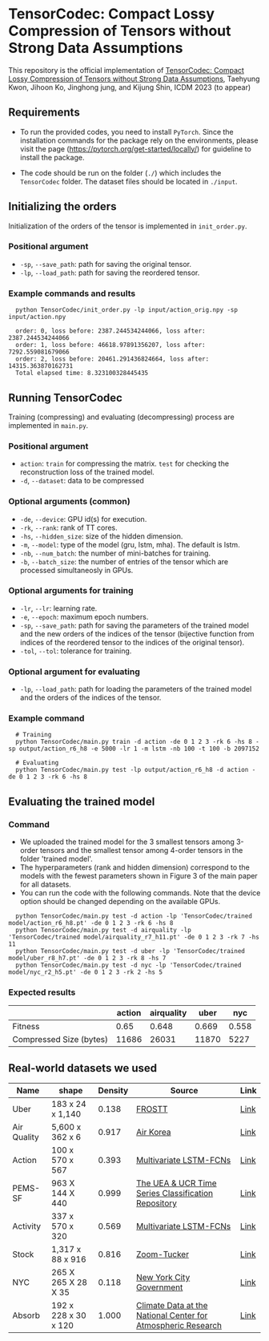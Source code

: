 # TensorCodec: Compact Lossy Compression of Tensors without Strong Data Assumptions
This repository is the official implementation of [TensorCodec: Compact Lossy Compression of Tensors without Strong Data Assumptions](https://arxiv.org/abs/2309.10310), Taehyung Kwon, Jihoon Ko, Jinghong jung, and Kijung Shin, ICDM 2023 (to appear)

## Requirements
* To run the provided codes, you need to install `PyTorch`. Since the installation commands for the package rely on the environments, please visit the page (https://pytorch.org/get-started/locally/) for guideline to install the package.

* The code should be run on the folder (`./`) which includes the `TensorCodec` folder. The dataset files should be located in `./input`.

## Initializing the orders
Initialization of the orders of the tensor is implemented in ```init_order.py```.

### Positional argument
* `-sp`, `--save_path`: path for saving the original tensor.
* `-lp`, `--load_path`: path for saving the reordered tensor.

### Example commands and results
```
  python TensorCodec/init_order.py -lp input/action_orig.npy -sp input/action.npy

  order: 0, loss before: 2387.244534244066, loss after: 2387.244534244066
  order: 1, loss before: 46618.97891356207, loss after: 7292.559081679066
  order: 2, loss before: 20461.291436824664, loss after: 14315.363870162731
  Total elapsed time: 8.323100328445435
```

## Running TensorCodec
Training (compressing) and evaluating (decompressing) process are implemented in ```main.py```.
### Positional argument
* `action`: `train` for compressing the matrix. `test` for checking the reconstruction loss of the trained model.
* `-d`, `--dataset`: data to be compressed

### Optional arguments (common)
* `-de`, `--device`: GPU id(s) for execution.
* `-rk`, `--rank`: rank of TT cores.
* `-hs`, `--hidden_size`: size of the hidden dimension.
* `-m`, `--model`: type of the model (gru, lstm, mha). The default is lstm.
* `-nb`, `--num_batch`: the number of mini-batches for training.
* `-b`, `--batch_size`: the number of entries of the tensor which are processed simultaneosly in GPUs.
  
### Optional arguments for training
* `-lr`, `--lr`: learning rate.
* `-e`, `--epoch`: maximum epoch numbers.
* `-sp`, `--save_path`: path for saving the parameters of the trained model and the new orders of the indices of the tensor (bijective function from indices of the reordered tensor to the indices of the original tensor).
* `-tol`, `--tol`: tolerance for training.

### Optional argument for evaluating
* `-lp`, `--load_path`: path for loading the parameters of the trained model and the orders of the indices of the tensor.
  
### Example command
```
  # Training
  python TensorCodec/main.py train -d action -de 0 1 2 3 -rk 6 -hs 8 -sp output/action_r6_h8 -e 5000 -lr 1 -m lstm -nb 100 -t 100 -b 2097152

  # Evaluating
  python TensorCodec/main.py test -lp output/action_r6_h8 -d action -de 0 1 2 3 -rk 6 -hs 8
```

## Evaluating the trained model
### Command
* We uploaded the trained model for the 3 smallest tensors among 3-order tensors and the smallest tensor among 4-order tensors in the folder 'trained model'.
* The hyperparameters (rank and hidden dimension) correspond to the models with the fewest parameters shown in Figure 3 of the main paper for all datasets.
* You can run the code with the following commands. Note that the device option should be changed depending on the available GPUs.
```
  python TensorCodec/main.py test -d action -lp 'TensorCodec/trained model/action_r6_h8.pt' -de 0 1 2 3 -rk 6 -hs 8
  python TensorCodec/main.py test -d airquality -lp 'TensorCodec/trained model/airquality_r7_h11.pt' -de 0 1 2 3 -rk 7 -hs 11 
  python TensorCodec/main.py test -d uber -lp 'TensorCodec/trained model/uber_r8_h7.pt' -de 0 1 2 3 -rk 8 -hs 7
  python TensorCodec/main.py test -d nyc -lp 'TensorCodec/trained model/nyc_r2_h5.pt' -de 0 1 2 3 -rk 2 -hs 5
```

### Expected results
||action|airquality|uber|nyc|
|-|-|-|-|-|
|Fitness|0.65|0.648|0.669|0.558|
|Compressed Size (bytes)|11686|26031|11870|5227|

## Real-world datasets we used
|Name|shape|Density|Source|Link|
|-|-|-|-|-|
|Uber|183 x 24 x 1,140|0.138|[FROSTT](http://frostt.io/)|[Link](https://www.dropbox.com/sh/n1wv6sad7pdtvs2/AABo7r1d42btdmfkyf46FTNOa?dl=0)|
|Air Quality|5,600 x 362 x 6|0.917|[Air Korea](https://www.airkorea.or.kr/web/)|[Link](https://www.dropbox.com/sh/mph9ynz21dbjplc/AACnfvEWNC2V3vAKKB5d__Bga?dl=0)|
|Action|100 x 570 x 567|0.393|[Multivariate LSTM-FCNs](https://github.com/titu1994/MLSTM-FCN)|[Link](https://www.dropbox.com/sh/vz4dw1a1hu5i2d3/AAA18RxIZbYZKkqPEQxJRq7da?dl=0)|
|PEMS-SF|963 X 144 X 440|0.999|[The UEA & UCR Time Series Classification Repository](https://www.timeseriesclassification.com/)|[Link](https://www.dropbox.com/sh/ps0wiyrsjhfvbas/AACX_JYd4skwFcS4dYs20aiJa?dl=0)|
|Activity|337 x 570 x 320|0.569|[Multivariate LSTM-FCNs](https://github.com/titu1994/MLSTM-FCN)|[Link](https://www.dropbox.com/sh/4rsd4gp9em4vz8i/AABfjRdCkpAR8HSpjwRJgvkfa?dl=0)|
|Stock|1,317 x 88 x 916|0.816|[Zoom-Tucker](https://github.com/jungijang/KoreaStockData)|[Link](https://www.dropbox.com/sh/m812qgv1t5zjris/AAAxTz-fVItQbsLBhlGVJiRGa?dl=0)|
|NYC|265 X 265 X 28 X 35|0.118|[New York City Government](https://www.nyc.gov/site/tlc/about/tlc-trip-record-data.page)|[Link](https://www.dropbox.com/sh/bv2rrj6gp73z7sr/AACM2ZIvm8Bg3RuyY2mlObMia?dl=0)|
|Absorb|192 x 228 x 30 x 120|1.000|[Climate Data at the National Center for Atmospheric Research](https://www.earthsystemgrid.org)|[Link](https://www.dropbox.com/sh/5k9du01d1yvgnke/AAANN2QL0KxAmM3rRdH_yt82a?dl=0)|
